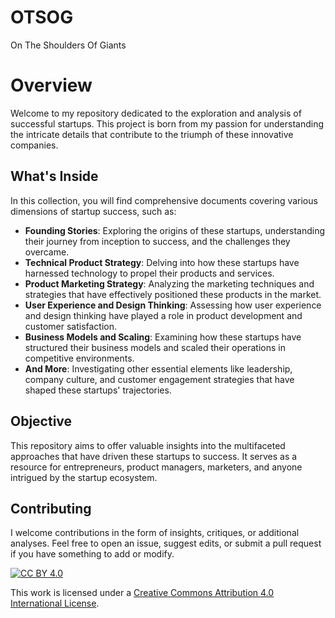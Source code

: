 # OTSOG
On The Shoulders Of Giants

# Overview
Welcome to my repository dedicated to the exploration and analysis of successful startups. This project is born from my passion for understanding the intricate details that contribute to the triumph of these innovative companies.

## What's Inside
In this collection, you will find comprehensive documents covering various dimensions of startup success, such as:

- **Founding Stories**: Exploring the origins of these startups, understanding their journey from inception to success, and the challenges they overcame.
- **Technical Product Strategy**: Delving into how these startups have harnessed technology to propel their products and services.
- **Product Marketing Strategy**: Analyzing the marketing techniques and strategies that have effectively positioned these products in the market.
- **User Experience and Design Thinking**: Assessing how user experience and design thinking have played a role in product development and customer satisfaction.
- **Business Models and Scaling**: Examining how these startups have structured their business models and scaled their operations in competitive environments.
- **And More**: Investigating other essential elements like leadership, company culture, and customer engagement strategies that have shaped these startups' trajectories.

## Objective
This repository aims to offer valuable insights into the multifaceted approaches that have driven these startups to success. It serves as a resource for entrepreneurs, product managers, marketers, and anyone intrigued by the startup ecosystem.

## Contributing
I welcome contributions in the form of insights, critiques, or additional analyses. Feel free to open an issue, suggest edits, or submit a pull request if you have something to add or modify.



[![CC BY 4.0][cc-by-shield]][cc-by]

This work is licensed under a
[Creative Commons Attribution 4.0 International License][cc-by].

[cc-by]: http://creativecommons.org/licenses/by/4.0/
[cc-by-image]: https://i.creativecommons.org/l/by/4.0/88x31.png
[cc-by-shield]: https://img.shields.io/badge/License-CC%20BY%204.0-lightgrey.svg
